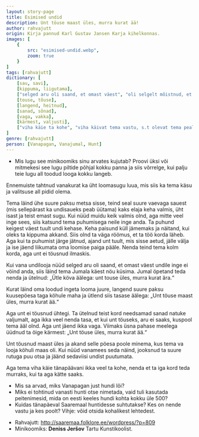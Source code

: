 ```yaml
---
layout: story-page
title: Esimised undid
description: Unt töuse maast üles, murra kurat ää!
author: rahvajutt
origin: Kirja pannud Karl Gustav Jansen Karja kihelkonnas.
images: [
    {
        src: "esimised-undid.webp",
        zoom: true
    }
]
tags: [rahvajutt]
dictionary: [
    [sau, savi], 
    [kippuma, liigutama], 
    ["selged aru oli saand, et omast väest", "oli selgelt mõistnud, et oma jõuga"], 
    [touse, tõuse], 
    [langend, heitnud], 
    [sanad, sõnad], 
    [vaga, vakka], 
    [kärmest, valjusti], 
    ["viha käie ta kohe", "viha käivat tema vastu, s.t olevat tema peale vihane"]
]
genre: [rahvajutt]
person: [Vanapagan, Vanajumal, Hunt]
---
```


<details-wrapper summary="Enne lugemist:">

- Mis lugu see minikoomiks sinu arvates kujutab? Proovi üksi või mitmekesi see lugu piltide põhjal kokku panna ja siis võrrelge, kui palju teie lugu all toodud looga kokku langeb.

</details-wrapper>

<!-- # {{$doc.title}} -->

Ennemuiste tahtnud vanakurat ka üht loomasugu luua, mis siis ka tema käsu ja valitsuse all pidid olema.

Tema läind ühe suure paksu metsa sisse, teind seal suure vaevaga sauest (mis sellepärast ka undisaueks peab üütama) kaks elaja keha valmis, üht isast ja teist emast sugu. Kui nüüd muidu keik valmis olnd, aga mitte veel inge sees, siis katsund tema puhumisega neile inge anda. Ta puhund keigest väest tuult undi kehase. Keha paisund küll jämemaks ja näitand, kui oleks ta kippuma akkand. Siis olnd ta väga röömus, et ta töö korda läheb. Aga kui ta puhumist järge jätnud, ajand unt tuult, mis sisse aetud, jälle välja ja ise jäend liikumata oma loomise paiga pääle. Nenda teind tema kolm korda, aga unt ei töusnud ilmaskis.

Kui vana undilooja nüüd selged aru oli saand, et omast väest undile inge ei vöind anda, siis läind tema Jumala käest nöu küsima. Jumal öpetand teda nenda ja ütelnud: „Ütle köva äälega: unt touse üles, murra kurat ära.“

Kurat läind oma loodud ingeta looma juure, langend suure paksu kuusepöesa taga köhule maha ja ütlend siis tasase äälega: „Unt töuse maast üles, murra kurat ää.“

Aga unt ei töusnud ühtegi. Ta ütelnud teist kord needsamad sanad natuke valjumalt, aga ikka veel nenda tasa, et kui unt töuseks, aru ei saaks, kuspool tema ääl olnd. Aga unt jäend ikka vaga. Viimaks üsna pahase meelega üüdnud ta öige kärmest: „Unt töuse üles, murra kurat ää.“

Unt töusnud maast üles ja akand selle pöesa poole minema, kus tema va looja köhuli maas oli. Kui nüüd vanamees seda näind, jooksnud ta suure rutuga puu otsa ja jäänd sedaviisi undist puutumata.

Aga tema viha käie tänapäävani ikka veel ta kohe, nenda et ta iga kord teda murraks, kui ta aga kätte saaks.

<story-author :author="author" :origin="origin"></story-author>

<story-dictionary :terms="dictionary"></story-dictionary>

<details-wrapper summary="Mis mõtted tekkisid?">

- Mis sa arvad, miks Vanapagan just hundi lõi?
- Miks ei tohtinud vanasti hunti otse nimetada, vaid tuli kasutada peitenimesid, mida on eesti keeles hundi kohta kokku üle 500?
- Kuidas tänapäeval Saaremaal huntidesse suhtutakse? Kes on nende vastu ja kes poolt? Vihje: võid otsida kohalikest lehtedest.

</details-wrapper>


<details-wrapper summary="Allikad" class="text-sm" icon="icon-park-outline:document-folder">

- Rahvajutt: http://saaremaa.folklore.ee/wordpress/?p=809
- Minikoomiks: **Deniss Jeršov** Tartu Kunstikoolist.

</details-wrapper>

